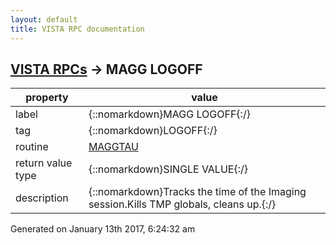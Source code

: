 ```yaml
---
layout: default
title: VISTA RPC documentation
---
```




## [VISTA RPCs](TableOfContent.md) &#8594; MAGG LOGOFF 

 property | value 
--- | --- 
 label | {::nomarkdown}MAGG LOGOFF{:/}
 tag | {::nomarkdown}LOGOFF{:/}
 routine | [MAGGTAU](http://code.osehra.org/dox/Routine_MAGGTAU_source.html)
 return value type | {::nomarkdown}SINGLE VALUE{:/}
 description | {::nomarkdown}Tracks the time of the Imaging session.Kills TMP globals, cleans up.{:/}




 Generated on January 13th 2017, 6:24:32 am